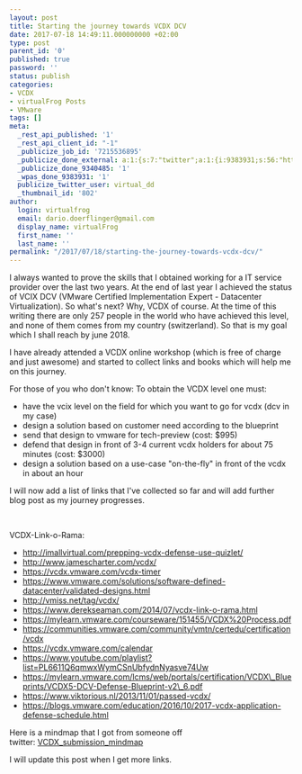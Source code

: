 ```yaml
---
layout: post
title: Starting the journey towards VCDX DCV
date: 2017-07-18 14:49:11.000000000 +02:00
type: post
parent_id: '0'
published: true
password: ''
status: publish
categories:
- VCDX
- virtualFrog Posts
- VMware
tags: []
meta:
  _rest_api_published: '1'
  _rest_api_client_id: "-1"
  _publicize_job_id: '7215536895'
  _publicize_done_external: a:1:{s:7:"twitter";a:1:{i:9383931;s:56:"https://twitter.com/virtual_dd/status/887293173915058176";}}
  _publicize_done_9340485: '1'
  _wpas_done_9383931: '1'
  publicize_twitter_user: virtual_dd
  _thumbnail_id: '802'
author:
  login: virtualfrog
  email: dario.doerflinger@gmail.com
  display_name: virtualFrog
  first_name: ''
  last_name: ''
permalink: "/2017/07/18/starting-the-journey-towards-vcdx-dcv/"
---
```

I always wanted to prove the skills that I obtained working for a IT service provider over the last two years. At the end of last year I achieved the status of VCIX DCV (VMware Certified Implementation Expert - Datacenter Virtualization). So what's next? Why, VCDX of course. At the time of this writing there are only 257 people in the world who have achieved this level, and none of them comes from my country (switzerland). So that is my goal which I shall reach by june 2018.<!--more-->

I have already attended a VCDX online workshop (which is free of charge and just awesome) and started to collect links and books which will help me on this journey.

For those of you who don't know: To obtain the VCDX level one must:

- have the vcix level on the field for which you want to go for vcdx (dcv in my case)
- design a solution based on customer need according to the blueprint
- send that design to vmware for tech-preview (cost: $995)
- defend that design in front of 3-4 current vcdx holders for about 75 minutes (cost: $3000)
- design a solution based on a use-case "on-the-fly" in front of the vcdx in about an hour

I will now add a list of links that I've collected so far and will add further blog post as my journey progresses.

&nbsp;

VCDX-Link-o-Rama:

- http://imallvirtual.com/prepping-vcdx-defense-use-quizlet/
- http://www.jamescharter.com/vcdx/
- https://vcdx.vmware.com/vcdx-timer
- https://www.vmware.com/solutions/software-defined-datacenter/validated-designs.html
- http://vmiss.net/tag/vcdx/
- https://www.derekseaman.com/2014/07/vcdx-link-o-rama.html
- https://mylearn.vmware.com/courseware/151455/VCDX%20Process.pdf
- https://communities.vmware.com/community/vmtn/certedu/certification/vcdx
- https://vcdx.vmware.com/calendar
- https://www.youtube.com/playlist?list=PL6611Q6qmwxWymCSnUbfydnNyasve74Uw
- https://mylearn.vmware.com/lcms/web/portals/certification/VCDX\_Blueprints/VCDX5-DCV-Defense-Blueprint-v2\_6.pdf
- https://www.viktorious.nl/2013/11/01/passed-vcdx/
- https://blogs.vmware.com/education/2016/10/2017-vcdx-application-defense-schedule.html

Here is a mindmap that I got from someone off twitter:&nbsp;[VCDX\_submission\_mindmap](https://virtualfrog.files.wordpress.com/2017/07/vcdx_submission_mindmap.pdf "VCDX\_submission\_mindmap")

I will update this post when I get more links.

&nbsp;

